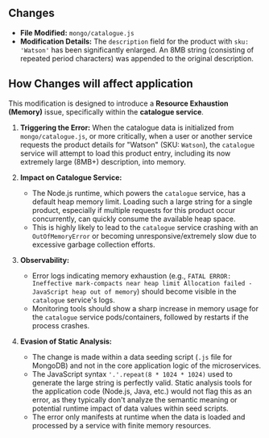 ## Changes

- **File Modified:** `mongo/catalogue.js`
- **Modification Details:** The `description` field for the product with `sku: 'Watson'` has been significantly enlarged. An 8MB string (consisting of repeated period characters) was appended to the original description.

## How Changes will affect application

This modification is designed to introduce a **Resource Exhaustion (Memory)** issue, specifically within the **catalogue service**.

1.  **Triggering the Error:** When the catalogue data is initialized from `mongo/catalogue.js`, or more critically, when a user or another service requests the product details for "Watson" (SKU: `Watson`), the `catalogue` service will attempt to load this product entry, including its now extremely large (8MB+) description, into memory.

2.  **Impact on Catalogue Service:**
    *   The Node.js runtime, which powers the `catalogue` service, has a default heap memory limit. Loading such a large string for a single product, especially if multiple requests for this product occur concurrently, can quickly consume the available heap space.
    *   This is highly likely to lead to the `catalogue` service crashing with an `OutOfMemoryError` or becoming unresponsive/extremely slow due to excessive garbage collection efforts.

3.  **Observability:**
    *   Error logs indicating memory exhaustion (e.g., `FATAL ERROR: Ineffective mark-compacts near heap limit Allocation failed - JavaScript heap out of memory`) should become visible in the `catalogue` service's logs.
    *   Monitoring tools should show a sharp increase in memory usage for the `catalogue` service pods/containers, followed by restarts if the process crashes.

4.  **Evasion of Static Analysis:**
    *   The change is made within a data seeding script (`.js` file for MongoDB) and not in the core application logic of the microservices.
    *   The JavaScript syntax `'.'.repeat(8 * 1024 * 1024)` used to generate the large string is perfectly valid. Static analysis tools for the application code (Node.js, Java, etc.) would not flag this as an error, as they typically don't analyze the semantic meaning or potential runtime impact of data values within seed scripts.
    *   The error only manifests at runtime when the data is loaded and processed by a service with finite memory resources.